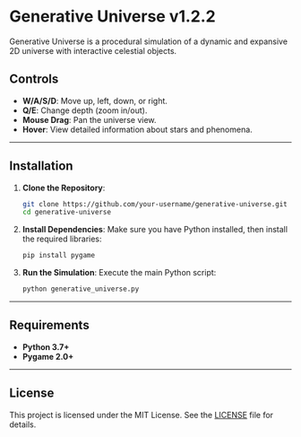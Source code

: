 # Generative Universe v1.2.2

Generative Universe is a procedural simulation of a dynamic and expansive 2D universe with interactive celestial objects.

## Controls

- **W/A/S/D**: Move up, left, down, or right.
- **Q/E**: Change depth (zoom in/out).
- **Mouse Drag**: Pan the universe view.
- **Hover**: View detailed information about stars and phenomena.

---

## Installation

1. **Clone the Repository**:
   ```bash
   git clone https://github.com/your-username/generative-universe.git
   cd generative-universe
   ```

2. **Install Dependencies**:
   Make sure you have Python installed, then install the required libraries:
   ```bash
   pip install pygame
   ```

3. **Run the Simulation**:
   Execute the main Python script:
   ```bash
   python generative_universe.py
   ```

---

## Requirements

- **Python 3.7+**
- **Pygame 2.0+**

---

## License

This project is licensed under the MIT License. See the [LICENSE](LICENSE) file for details.

